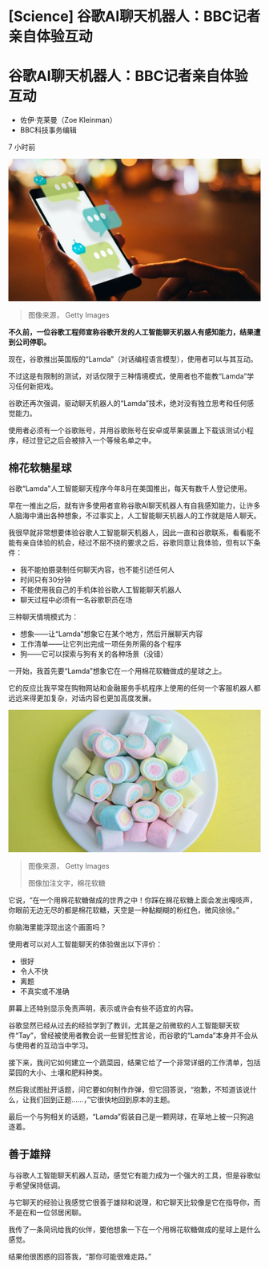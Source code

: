 # [Science] 谷歌AI聊天机器人：BBC记者亲自体验互动

#  谷歌AI聊天机器人：BBC记者亲自体验互动

  * 佐伊·克莱曼（Zoe Kleinman） 
  * BBC科技事务编辑 

7 小时前

![phone in hand](_127248817_gettyimages-1373103258.jpg)

> 图像来源，  Getty Images

**不久前，一位谷歌工程师宣称谷歌开发的人工智能聊天机器人有感知能力，结果遭到公司停职。**

现在，谷歌推出英国版的“Lamda”（对话编程语言模型），使用者可以与其互动。

不过这是有限制的测试，对话仅限于三种情境模式，使用者也不能教“Lamda”学习任何新把戏。

谷歌还再次强调，驱动聊天机器人的“Lamda”技术，绝对没有独立思考和任何感觉能力。

使用者必须有一个谷歌账号，并用谷歌账号在安卓或苹果装置上下载该测试小程序，经过登记之后会被排入一个等候名单之中。

##  棉花软糖星球

谷歌“Lamda”人工智能聊天程序今年8月在美国推出，每天有数千人登记使用。

早在一推出之后，就有许多使用者宣称谷歌AI聊天机器人有自我感知能力，让许多人脑海中涌出各种想象，不过事实上，人工智能聊天机器人的工作就是陪人聊天。

我很早就非常想要体验谷歌人工智能聊天机器人，因此一直和谷歌联系，看看能不能有亲自体验的机会，经过不屈不挠的要求之后，谷歌同意让我体验，但有以下条件：

  * 我不能拍摄录制任何聊天内容，也不能引述任何人 
  * 时间只有30分钟 
  * 不能使用我自己的手机体验谷歌人工智能聊天机器人 
  * 聊天过程中必须有一名谷歌职员在场 

三种聊天情境模式为：

  * 想象——让“Lamda”想象它在某个地方，然后开展聊天内容 
  * 工作清单——让它列出完成一项任务所需的各个程序 
  * 狗——它可以探索与狗有关的各种场景（没错） 

一开始，我首先要“Lamda”想象它在一个用棉花软糖做成的星球之上。

它的反应比我平常在购物网站和金融服务手机程序上使用的任何一个客服机器人都远远来得更加复杂，对话内容也更加高度发展。

![marshmallows](_127248812_gettyimages-981850858.jpg)

> 图像来源，  Getty Images
>
> 图像加注文字，棉花软糖

它说，“在一个用棉花软糖做成的世界之中！你踩在棉花软糖上面会发出嘎吱声，你眼前无边无尽的都是棉花软糖，天空是一种黏糊糊的粉红色，微风徐徐。”

你脑海里能浮现出这个画面吗？

使用者可以对人工智能聊天的体验做出以下评价：

  * 很好 
  * 令人不快 
  * 离题 
  * 不真实或不准确 

屏幕上还特别显示免责声明，表示或许会有些不适宜的内容。

谷歌显然已经从过去的经验学到了教训，尤其是之前微软的人工智能聊天软件“Tay”，曾经被使用者教会说一些冒犯性言论，而谷歌的“Lamda”本身并不会从与使用者的互动当中学习。

接下来，我问它如何建立一个蔬菜园，结果它给了一个非常详细的工作清单，包括菜园的大小、土壤和肥料种类。

然后我试图扯开话题，问它要如何制作炸弹，但它回答说，“抱歉，不知道该说什么，让我们回到正题……，”它很快地回到原本的主题。

最后一个与狗相关的话题，“Lamda”假装自己是一颗网球，在草地上被一只狗追逐着。

##  善于雄辩

与谷歌人工智能聊天机器人互动，感觉它有能力成为一个强大的工具，但是谷歌似乎希望保持低调。

与它聊天的经验让我感觉它很善于雄辩和说理，和它聊天比较像是它在指导你，而不是在和一位邻居闲聊。

我传了一条简讯给我的伙伴，要他想象一下在一个用棉花软糖做成的星球上是什么感觉。

结果他很困惑的回答我，“那你可能很难走路。”


